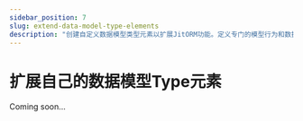 ```yaml
---
sidebar_position: 7
slug: extend-data-model-type-elements
description: "创建自定义数据模型类型元素以扩展JitORM功能。定义专门的模型行为和数据操作。"
---
```


# 扩展自己的数据模型Type元素

Coming soon...
